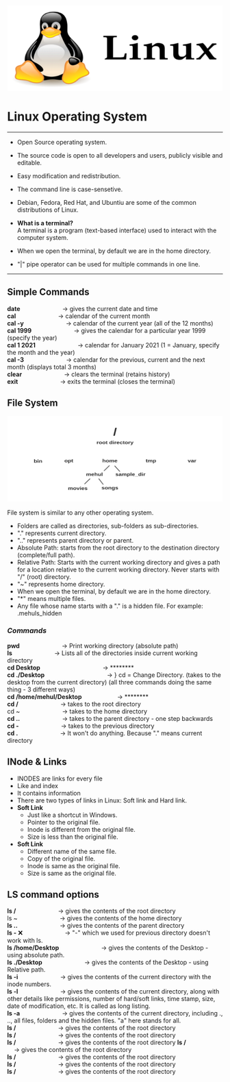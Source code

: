 <img src="logo.png"  width="600" height="200">    
  

# Linux Operating System    
  
   
---
+ Open Source operating system.    
+ The source code is open to all developers and users, publicly visible and editable. 
+ Easy modification and redistribution.
+ The command line is case-sensetive.    
+ Debian, Fedora, Red Hat, and Ubuntiu are some of the common distributions of Linux.   

+ **What is a terminal?**    
A terminal is a program (text-based interface) used to interact with the computer system.      
  
+ When we open the terminal, by default we are in the home directory.
+ "|" pipe operator can be used for multiple commands in one line. 
---   

## Simple Commands    
**date** &nbsp; &nbsp; &nbsp; &nbsp; &nbsp; &nbsp; &nbsp; &nbsp; &nbsp; &nbsp; &nbsp; &nbsp; -> gives the current date and time    
**cal** &nbsp; &nbsp; &nbsp; &nbsp; &nbsp; &nbsp; &nbsp; &nbsp; &nbsp; &nbsp; &nbsp; &nbsp; -> calendar of the current month       
**cal -y** &nbsp; &nbsp; &nbsp; &nbsp; &nbsp; &nbsp; &nbsp; &nbsp; &nbsp; &nbsp; &nbsp; &nbsp; -> calendar of the current year (all of the 12 months)    
**cal 1999** &nbsp; &nbsp; &nbsp; &nbsp; &nbsp; &nbsp; &nbsp; &nbsp; &nbsp; &nbsp; &nbsp; &nbsp; -> gives the calendar for a particular year 1999 (specify the year)      
**cal 1 2021** &nbsp; &nbsp; &nbsp; &nbsp; &nbsp; &nbsp; &nbsp; &nbsp; &nbsp; &nbsp; &nbsp; &nbsp; -> calendar for January 2021 (1 = January, specify the month and the year)  
**cal -3** &nbsp; &nbsp; &nbsp; &nbsp; &nbsp; &nbsp; &nbsp; &nbsp; &nbsp; &nbsp; &nbsp; &nbsp; -> calendar for the previous, current and the next month (displays total 3 months)  
**clear** &nbsp; &nbsp; &nbsp; &nbsp; &nbsp; &nbsp; &nbsp; &nbsp; &nbsp; &nbsp; &nbsp; &nbsp;  -> clears the terminal (retains history)    
**exit** &nbsp; &nbsp; &nbsp; &nbsp; &nbsp; &nbsp; &nbsp; &nbsp; &nbsp; &nbsp; &nbsp; &nbsp;  -> exits the terminal (closes the terminal)    

   
## File System       

<img src="file_structure.png"  width="600" height="200">      

 File system is similar to any other operating system.    
 + Folders are called as directories, sub-folders as sub-directories.         
 + "." represents current directory.    
 + ".." represents parent directory or parent.     
 + Absolute Path: starts from the root directory to the destination directory (complete/full path).      
 + Relative Path: Starts with the current working directory and gives a path for a location relative to the current working directory. Never starts with "/" (root) directory.        
 + "~" represents home directory.
 + When we open the terminal, by default we are in the home directory.
 + "*" means multiple files.     
 + Any file whose name starts with a "." is a hidden file. For example: .mehuls_hidden

       
### *Commands*   
  
**pwd** &nbsp; &nbsp; &nbsp; &nbsp; &nbsp; &nbsp; &nbsp; &nbsp; &nbsp; &nbsp; &nbsp; &nbsp; -> Print working directory (absolute path)       
**ls** &nbsp; &nbsp; &nbsp; &nbsp; &nbsp; &nbsp; &nbsp; &nbsp; &nbsp; &nbsp; &nbsp; &nbsp; -> Lists all of the directories inside current working directory      
**cd Desktop** &nbsp; &nbsp; &nbsp; &nbsp; &nbsp; &nbsp; &nbsp; &nbsp; &nbsp; &nbsp; &nbsp; &nbsp;  &nbsp; &nbsp; &nbsp; &nbsp; &nbsp; &nbsp;    ->   ********     
**cd ./Desktop** &nbsp; &nbsp; &nbsp; &nbsp; &nbsp; &nbsp; &nbsp; &nbsp; &nbsp; &nbsp; &nbsp; &nbsp; &nbsp; &nbsp;  &nbsp; &nbsp; &nbsp; &nbsp; -> } cd = Change Directory. (takes to the desktop from the current directory) (all three commands doing the same thing - 3 different ways)      
**cd /home/mehul/Desktop** &nbsp; &nbsp; &nbsp; &nbsp; &nbsp; &nbsp; &nbsp; &nbsp;  &nbsp; &nbsp;    ->  ********    
**cd /** &nbsp; &nbsp; &nbsp; &nbsp; &nbsp; &nbsp; &nbsp; &nbsp; &nbsp; &nbsp; &nbsp; &nbsp; -> takes to the root directory   
cd ~ &nbsp; &nbsp; &nbsp; &nbsp; &nbsp; &nbsp; &nbsp; &nbsp; &nbsp; &nbsp; &nbsp; &nbsp;  -> takes to the home directory   
**cd ..** &nbsp; &nbsp; &nbsp; &nbsp; &nbsp; &nbsp; &nbsp; &nbsp; &nbsp; &nbsp; &nbsp; &nbsp;  -> takes to the parent directory - one step backwards      
**cd -** &nbsp; &nbsp; &nbsp; &nbsp; &nbsp; &nbsp; &nbsp; &nbsp; &nbsp; &nbsp; &nbsp; &nbsp;  -> takes to the previous directory      
**cd .** &nbsp; &nbsp; &nbsp; &nbsp; &nbsp; &nbsp; &nbsp; &nbsp; &nbsp; &nbsp; &nbsp; &nbsp;  -> It won't do anything. Because "." means current directory        
   
## INode & Links
  
+ INODES are links for every file
+ Like and index
+ It contains information
+ There are two types of  links in Linux: Soft link and Hard link.  
+ **Soft Link**    
    + Just like a shortcut in Windows.    
    + Pointer to the original file.
    + Inode is different from the original file.
    + Size is less than the original file.         
+ **Soft Link**    
    + Different name of the same file.
    + Copy of the original file.
    + Inode is same as the original file.
    + Size is same as the original file.        
   
## LS command options     
**ls /** &nbsp; &nbsp; &nbsp; &nbsp; &nbsp; &nbsp; &nbsp; &nbsp; &nbsp; &nbsp; &nbsp; &nbsp; -> gives the contents of the root directory  
ls ~ &nbsp; &nbsp; &nbsp; &nbsp; &nbsp; &nbsp; &nbsp; &nbsp; &nbsp; &nbsp; &nbsp; &nbsp; -> gives the contents of the home directory      
**ls ..** &nbsp; &nbsp; &nbsp; &nbsp; &nbsp; &nbsp; &nbsp; &nbsp; &nbsp; &nbsp; &nbsp; &nbsp; -> gives the contents of the parent directory        
**ls -** ❌ &nbsp; &nbsp; &nbsp; &nbsp; &nbsp; &nbsp; &nbsp; &nbsp; &nbsp; &nbsp; &nbsp; &nbsp; -> "-" which we used for previous directory doesn't work with ls.     
**ls /home/Desktop** &nbsp; &nbsp; &nbsp; &nbsp; &nbsp; &nbsp; &nbsp; &nbsp; &nbsp; &nbsp; &nbsp; &nbsp; -> gives the contents of the Desktop - using absolute path.  
**ls ./Desktop** &nbsp; &nbsp; &nbsp; &nbsp; &nbsp; &nbsp; &nbsp; &nbsp; &nbsp; &nbsp; &nbsp; &nbsp; -> gives the contents of the Desktop - using Relative path.   
**ls -i** &nbsp; &nbsp; &nbsp; &nbsp; &nbsp; &nbsp; &nbsp; &nbsp; &nbsp; &nbsp; &nbsp; &nbsp; -> gives the contents of the current directory with the inode numbers.   
**ls -l** &nbsp; &nbsp; &nbsp; &nbsp; &nbsp; &nbsp; &nbsp; &nbsp; &nbsp; &nbsp; &nbsp; &nbsp; -> gives the contents of the current directory, along with other details like permissions, number of hard/soft links, time stamp, size, date of modification, etc. It is called as long listing.       
**ls -a** &nbsp; &nbsp; &nbsp; &nbsp; &nbsp; &nbsp; &nbsp; &nbsp; &nbsp; &nbsp; &nbsp; &nbsp; -> gives the contents of the current directory, including ., .., all files, folders and the hidden files. "a" here stands for all.    
**ls /** &nbsp; &nbsp; &nbsp; &nbsp; &nbsp; &nbsp; &nbsp; &nbsp; &nbsp; &nbsp; &nbsp; &nbsp; -> gives the contents of the root directory  
**ls /** &nbsp; &nbsp; &nbsp; &nbsp; &nbsp; &nbsp; &nbsp; &nbsp; &nbsp; &nbsp; &nbsp; &nbsp; -> gives the contents of the root directory    
**ls /** &nbsp; &nbsp; &nbsp; &nbsp; &nbsp; &nbsp; &nbsp; &nbsp; &nbsp; &nbsp; &nbsp; &nbsp; -> gives the contents of the root directory
**ls /** &nbsp; &nbsp; &nbsp; &nbsp; &nbsp; &nbsp; &nbsp; &nbsp; &nbsp; &nbsp; &nbsp; &nbsp; -> gives the contents of the root directory    
**ls /** &nbsp; &nbsp; &nbsp; &nbsp; &nbsp; &nbsp; &nbsp; &nbsp; &nbsp; &nbsp; &nbsp; &nbsp; -> gives the contents of the root directory  
**ls /** &nbsp; &nbsp; &nbsp; &nbsp; &nbsp; &nbsp; &nbsp; &nbsp; &nbsp; &nbsp; &nbsp; &nbsp; -> gives the contents of the root directory    
**ls /** &nbsp; &nbsp; &nbsp; &nbsp; &nbsp; &nbsp; &nbsp; &nbsp; &nbsp; &nbsp; &nbsp; &nbsp; -> gives the contents of the root directory


         
         
    



  
